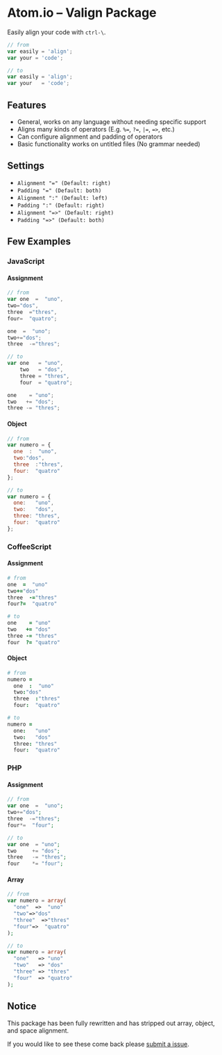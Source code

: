 # Atom.io – Valign Package

Easily align your code with `ctrl-\`.

```js
// from
var easily = 'align';
var your = 'code';

// to
var easily = 'align';
var your   = 'code';

```

## Features

- General, works on any language without needing specific support
- Aligns many kinds of operators (E.g. `%=`, `?=`, `|=`, `=>`, etc.)
- Can configure alignment and padding of operators
- Basic functionality works on untitled files (No grammar needed)

## Settings

- `Alignment "=" (Default: right)`
- `Padding "=" (Default: both)`
- `Alignment ":" (Default: left)`
- `Padding ":" (Default: right)`
- `Alignment "=>" (Default: right)`
- `Padding "=>" (Default: both)`

## Few Examples

### JavaScript

#### Assignment
```js
// from
var one  =  "uno",
two="dos",
three  ="thres",
four=  "quatro";

one  =  "uno";
two+="dos";
three  -="thres";
```

```js
// to
var one   = "uno",
    two   = "dos",
    three = "thres",
    four  = "quatro";

one    = "uno";
two   += "dos";
three -= "thres";
```

#### Object
```js
// from
var numero = {
  one  :  "uno",
  two:"dos",
  three  :"thres",
  four:  "quatro"
};
```

```js
// to
var numero = {
  one:   "uno",
  two:   "dos",
  three: "thres",
  four:  "quatro"
};
```

### CoffeeScript

#### Assignment

```coffee
# from
one  =  "uno"
two+="dos"
three  -="thres"
four?=  "quatro"
```

```coffee
# to
one    = "uno"
two   += "dos"
three -= "thres"
four  ?= "quatro"
```

#### Object

```coffee
# from
numero =
  one  :  "uno"
  two:"dos"
  three  :"thres"
  four:  "quatro"
```

```coffee
# to
numero =
  one:   "uno"
  two:   "dos"
  three: "thres"
  four:  "quatro"
```

### PHP

#### Assignment

```php
// from
var one  =  "uno";
two+="dos";
three  -="thres";
four*=  "four";
```

```php
// to
var one  = "uno";
two     += "dos";
three   -= "thres";
four    *= "four";
```

#### Array

```php
// from
var numero = array(
  "one"  =>  "uno"
  "two"=>"dos"
  "three"  =>"thres"
  "four"=>  "quatro"
);
```

```php
// to
var numero = array(
  "one"   => "uno"
  "two"   => "dos"
  "three" => "thres"
  "four"  => "quatro"
);
```

## Notice

This package has been fully rewritten and has stripped out array, object, and space alignment.

If you would like to see these come back please [submit a issue](https://github.com/chemoish/atom-valign/issues).
